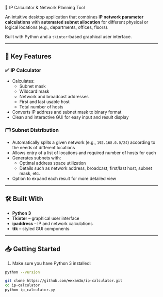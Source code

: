 🧠 IP Calculator & Network Planning Tool

An intuitive desktop application that combines **IP network parameter calculations** with **automated subnet allocation** for different physical or logical locations (e.g., departments, offices, floors).

Built with Python and a `tkinter`-based graphical user interface.

---

## 🚀 Key Features

### ✅ IP Calculator
- Calculates:
  - Subnet mask
  - Wildcard mask
  - Network and broadcast addresses
  - First and last usable host
  - Total number of hosts
- Converts IP address and subnet mask to binary format
- Clean and interactive GUI for easy input and result display

### 🗂️ Subnet Distribution
- Automatically splits a given network (e.g., `192.168.0.0/24`) according to the needs of different locations
- Allows entry of a list of locations and required number of hosts for each
- Generates subnets with:
  - Optimal address space utilization
  - Details such as network address, broadcast, first/last host, subnet mask, etc.
- Option to expand each result for more detailed view

---

## 🛠️ Built With

- **Python 3**
- **Tkinter** – graphical user interface
- **ipaddress** – IP and network calculations
- **ttk** – styled GUI components

---

## 📥 Getting Started

1. Make sure you have Python 3 installed:
```bash
python --version

git clone https://github.com/михал3в/ip-calculator.git
cd ip-calculator
python ip_calculator.py

